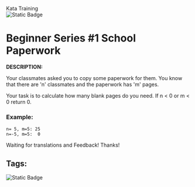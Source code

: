 Kata Training <br>
![Static Badge](https://img.shields.io/badge/8kyu%20-%20black?style=flat&logo=codewars&labelColor=B1361E&color=black)

# Beginner Series #1 School Paperwork

**DESCRIPTION:**

Your classmates asked you to copy some paperwork for them. You know that there are 'n' classmates and the paperwork has 'm' pages.

Your task is to calculate how many blank pages do you need. If n < 0 or m < 0 return 0.

### Example:
```
n= 5, m=5: 25
n=-5, m=5:  0
```

Waiting for translations and Feedback! Thanks!

## Tags:

![Static Badge](https://img.shields.io/badge/fundamentals%20-%20purple?style=plastic)